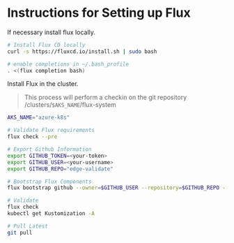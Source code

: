 # Instructions for Setting up Flux

If necessary install flux locally.

```bash
# Install Flux CD locally
curl -s https://fluxcd.io/install.sh | sudo bash

# enable completions in ~/.bash_profile
. <(flux completion bash)
```


Install Flux in the cluster.
> This process will perform a checkin on the git repository /clusters/`$AKS_NAME`/flux-system

```bash
AKS_NAME="azure-k8s"

# Validate Flux requirements
flux check --pre

# Export Github Information
export GITHUB_TOKEN=<your-token>
export GITHUB_USER=<your-username>
export GITHUB_REPO="edge-validate"

# Bootstrap Flux Components
flux bootstrap github --owner=$GITHUB_USER --repository=$GITHUB_REPO --branch=main --path=./clusters/$AKS_NAME

# Validate
flux check
kubectl get Kustomization -A

# Pull Latest
git pull
```